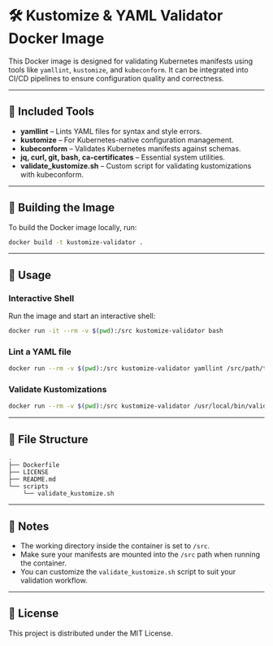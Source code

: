 # 🛠️ Kustomize & YAML Validator Docker Image

This Docker image is designed for validating Kubernetes manifests using tools like `yamllint`, `kustomize`, and `kubeconform`. It can be integrated into CI/CD pipelines to ensure configuration quality and correctness.

---

## 🧰 Included Tools

- **yamllint** – Lints YAML files for syntax and style errors.
- **kustomize** – For Kubernetes-native configuration management.
- **kubeconform** – Validates Kubernetes manifests against schemas.
- **jq, curl, git, bash, ca-certificates** – Essential system utilities.
- **validate_kustomize.sh** – Custom script for validating kustomizations with kubeconform.

---

## 🐳 Building the Image

To build the Docker image locally, run:

```bash
docker build -t kustomize-validator .
```

---

## 🚀 Usage

### Interactive Shell

Run the image and start an interactive shell:

```bash
docker run -it --rm -v $(pwd):/src kustomize-validator bash
```

### Lint a YAML file

```bash
docker run --rm -v $(pwd):/src kustomize-validator yamllint /src/path/to/file.yaml
```

### Validate Kustomizations

```bash
docker run --rm -v $(pwd):/src kustomize-validator /usr/local/bin/validate_kustomize.sh /src/kustomizations-folder
```

---

## 📁 File Structure

```
.
├── Dockerfile
├── LICENSE
├── README.md
└── scripts
    └── validate_kustomize.sh
```

---

## 📌 Notes

- The working directory inside the container is set to `/src`.
- Make sure your manifests are mounted into the `/src` path when running the container.
- You can customize the `validate_kustomize.sh` script to suit your validation workflow.

---


## 📝 License

This project is distributed under the MIT License.
